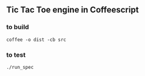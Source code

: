 ## Tic Tac Toe engine in Coffeescript

### to build

`coffee -o dist -cb src`

### to test

`./run_spec`
